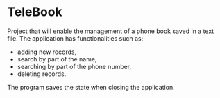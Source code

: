 # TeleBook 
Project that will enable the management of a phone book saved in a text file.
The application has functionalities such as:
- adding new records,
- search by part of the name,
- searching by part of the phone number,
- deleting records.

The program saves the state when closing the application.
